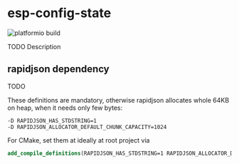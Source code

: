# esp-config-state

![platformio build](https://github.com/mdvorak-iot/esp-config-state/workflows/platformio%20build/badge.svg)

TODO Description

## rapidjson dependency

TODO

These definitions are mandatory, otherwise rapidjson allocates whole 64KB on heap, when it needs only few bytes:

```
-D RAPIDJSON_HAS_STDSTRING=1 
-D RAPIDJSON_ALLOCATOR_DEFAULT_CHUNK_CAPACITY=1024
```

For CMake, set them at ideally at root project via
```cmake
add_compile_definitions(RAPIDJSON_HAS_STDSTRING=1 RAPIDJSON_ALLOCATOR_DEFAULT_CHUNK_CAPACITY=1024)
```
